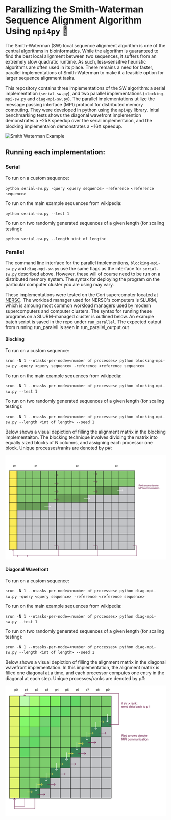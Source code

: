 # Parallizing the Smith-Waterman Sequence Alignment Algorithm Using `mpi4py` 🧬

The Smith-Waterman (SW) local sequence alignment algorithm is one of the central algorithms in bioinformatics. While the algorithm is guaranteed to find the best local alignment between two sequences, it suffers from an extremely slow quadratic runtime. As such, less-sensitive heuristic algorithms are often used in its place. There remains a need for faster, parallel implementations of Smith-Waterman to make it a feasible option for larger sequence alignment tasks.

This repository contains three implementations of the SW algorithm: a serial implementation (`serial-sw.py`), and two parallel implementations (`blocking-mpi-sw.py` and `diag-mpi-sw.py`). The parallel implementations utilize the message passing interface (MPI) protocol for distributed memory computing. They were developed in python using the `mpi4py` library. Inital benchmarking tests shows the diagonal wavefront implemention demonstrates a ~25X speedup over the serial implementaion, and the blocking implementaion demonstrates a ~16X speedup. 


![Smith Waterman Example](https://upload.wikimedia.org/wikipedia/commons/9/92/Smith-Waterman-Algorithm-Example-En.gif)

## Running each implementation:

### Serial 

To run on a custom sequence:

`python serial-sw.py -query <query sequence> -reference <reference sequence>`

To run on the main example sequences from wikipedia: 

`python serial-sw.py --test 1`

To run on two randomly generated sequences of a given length (for scaling testing):

`python serial-sw.py --length <int of length>`

### Parallel 
The command line interface for the parallel implementions, `blocking-mpi-sw.py` and `diag-mpi-sw.py` use the same flags as the interface for `serial-sw.py` described above. However, these will of course need to be run on a distributed memory system. The syntax for deploying the program on the particular computer cluster you are using may vary.   

These implementations were tested on the Cori supercompter located at [NERSC](https://www.nersc.gov/). The workload manager used for NERSC's computers is SLURM, which is amoung most common workload managers used by modern supercomputers and computer clusters. The syntax for running these programs on a SLURM-managed cluster is outlined below. An example batch script is saved in the repo under `run_parallel`. The expected output from running run_paralell is seen in run_parallel_output.out

#### Blocking 

To run on a custom sequence:

`srun -N 1 --ntasks-per-node=<number of processes> python blocking-mpi-sw.py -query <query sequence> -reference <reference sequence>`

To run on the main example sequences from wikipedia:

`srun -N 1 --ntasks-per-node=<number of processes> python blocking-mpi-sw.py --test 1`

To run on two randomly generated sequences of a given length (for scaling testing):

`srun -N 1 --ntasks-per-node=<number of processes> python blocking-mpi-sw.py --length <int of length> --seed 1`



Below shows a visual depiction of filling the alignment matrix in the blocking implementaiton. The blocking technique involves dividing the matrix into equally sized blocks of N columns, and assigning each processor one block. Unique processes/ranks are denoted by p#:

![blocking pic](/diagrams/blocking.png)



#### Diagonal Wavefront 

To run on a custom sequence:

`srun -N 1 --ntasks-per-node=<number of processes> python diag-mpi-sw.py -query <query sequence> -reference <reference sequence>`

To run on the main example sequences from wikipedia:

`srun -N 1 --ntasks-per-node=<number of processes> python diag-mpi-sw.py --test 1`

To run on two randomly generated sequences of a given length (for scaling testing):

`srun -N 1 --ntasks-per-node=<number of processes> python diag-mpi-sw.py --length <int of length> --seed 1`

Below shows a visual depiction of filling the alignment matrix in the diagonal wavefront implementation. In this implementation, the alignment matrix is filled one diagonal at a time, and each processor computes one entry in the diagonal at each step. Unique processes/ranks are denoted by p#:

![diagonal pic](diagrams/diagonal_wavefront.png)
